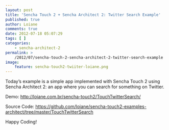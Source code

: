 ```yaml
---
layout: post
title: 'Sencha Touch 2 + Sencha Architect 2: Twitter Search Example'
published: true
author: Loiane
comments: true
date: 2012-07-18 05:07:29
tags: [ ]
categories:
    - sencha-architect-2
permalink: >
    /2012/07/sencha-touch-2-sencha-architect-2-twitter-search-example
image:
    feature: sencha-touch2-twiiter-loiane.png
---
```

Today&#8217;s example is a simple app implemented with Sencha Touch 2 using Sencha Architect 2: an app where you can search for something on Twitter.


  



  Demo: http://loiane.com.br/sencha-touch2/TouchTwitterSearch/



  Source Code: https://github.com/loiane/sencha-touch2-examples-architect/tree/master/TouchTwitterSearch



  Happy Coding! 
